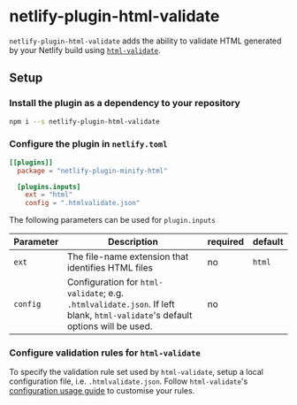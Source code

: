 # netlify-plugin-html-validate

`netlify-plugin-html-validate` adds the ability to validate HTML generated by your Netlify build using [`html-validate`](https://www.npmjs.com/package/html-validate).

## Setup

### Install the plugin as a dependency to your repository

```sh
npm i --s netlify-plugin-html-validate
```

### Configure the plugin in `netlify.toml`

```toml
[[plugins]]
  package = "netlify-plugin-minify-html"

  [plugins.inputs]
    ext = "html"
    config = ".htmlvalidate.json"
```

The following parameters can be used for `plugin.inputs`

| Parameter | Description                                                                                                                  | required | default |
|-----------|------------------------------------------------------------------------------------------------------------------------------|----------|---------|
| `ext`     | The file-name extension that identifies HTML files                                                                           | no       | `html`  |
| `config`  | Configuration for `html-validate`; e.g. `.htmlvalidate.json`. If left blank, `html-validate`'s default options will be used. | no       |         |

### Configure validation rules for `html-validate`

To specify the validation rule set used by `html-validate`, setup a local configuration file, i.e. `.htmlvalidate.json`. Follow `html-validate`'s [configuration usage guide](https://html-validate.org/usage/index.html#configuration) to customise your rules.
